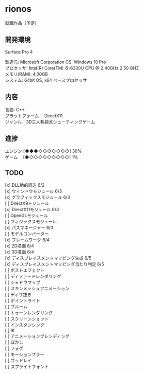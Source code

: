 # rionos

就職作品（予定）

## 開発環境
Surface Pro 4  

製造元: Microsoft Corporation
OS: Windows 10 Pro  
プロセッサ: Intel(R) Core(TM) i5-6300U CPU @ 2.40GHz 2.50 GHZ  
メモリ(RAM): 4.00GB  
システム: 64bit OS, x64 ベースプロセッサ

## 内容
言語: C++  
プラットフォーム： DirectX11  
ジャンル：3D三人称視点シューティングゲーム    

## 進捗  
エンジン [◆◆◆◇◇◇◇◇◇◇] 30%    
ゲーム　 [◆◇◇◇◇◇◇◇◇◇] 1%

## TODO
[x] DLL動的読込  6/2  
[x] ウィンドウモジュール 6/3  
[x] グラフィックスモジュール 6/3  
[ ] DirectX9モジュール  
[x] DirectX11モジュール  6/3  
[ ] OpenGLモジュール  
[ ] フィジックスモジュール  
[x] パスマネージャー 6/3  
[ ] モデルコンバーター  
[x] フレームワーク 6/4  
[x] 2D描画 6/4  
[x] 3D描画 6/4  
[x] ディスプレイスメントマッピング生成 6/5  
[x] ディスプレイスメントマッピング当たり判定 6/5  
[ ] ポストエフェクト  
[ ] ディファードレンダリング  
[ ] シャドウマップ  
[ ] スキンメッシュアニメーション  
[ ] ディザ抜き  
[ ] ポイントライト  
[ ] ブルーム  
[ ] トゥーンレンダリング  
[ ] スクリーンショット  
[ ] インスタンシング  
[ ] IK  
[ ] アニメーションブレンディング  
[ ] ぼかし  
[ ] フォグ  
[ ] モーションブラー  
[ ] ゴッドレイ  
[ ] スプライトフォント  

